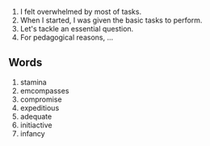 1. I felt overwhelmed by most of tasks.
2. When I started, I was given the basic tasks to perform. 
3. Let's tackle an essential question.
4. For pedagogical reasons, ...



## Words

1. stamina
2. emcompasses
3. compromise
4. expeditious
5. adequate
6. initiactive
7. infancy











